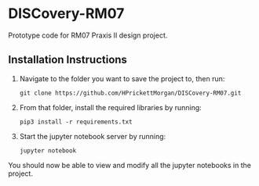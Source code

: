 # DISCovery-RM07
Prototype code for RM07 Praxis II design project.

## Installation Instructions
1. Navigate to the folder you want to save the project to, then run:
    
       git clone https://github.com/HPrickettMorgan/DISCovery-RM07.git
2. From that folder, install the required libraries by running:
       
       pip3 install -r requirements.txt
3. Start the jupyter notebook server by running:

       jupyter notebook

You should now be able to view and modify all the jupyter notebooks in the project.
